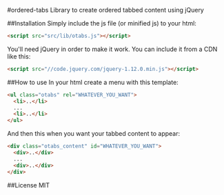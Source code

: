 #ordered-tabs
Library to create ordered tabbed content using jQuery

##Installation
Simply include the js file (or minified js) to your html:
```html
<script src="src/lib/otabs.js"></script>
```

You'll need jQuery in order to make it work. You can include it from a CDN like this:
```html
<script src="//code.jquery.com/jquery-1.12.0.min.js"></script>
```

##How to use
In your html create a menu with this template:
```html
<ul class="otabs" rel="WHATEVER_YOU_WANT">
  <li>..</li>
  ...
  <li>..</li>
</ul>
```

And then this when you want your tabbed content to appear:
```html
<div class="otabs_content" id="WHATEVER_YOU_WANT">
  <div>..</div>
  ...
  <div>..</div>
</div>
```

##License
MIT
